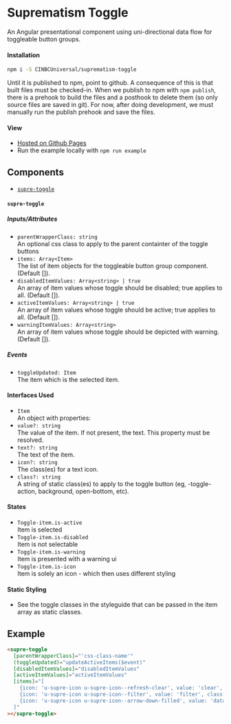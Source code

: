 # Suprematism Toggle

An Angular presentational component using uni-directional data flow for toggleable button groups.


#### Installation
```bash
npm i -S CINBCUniversal/suprematism-toggle
```
Until it is published to npm, point to github. A consequence of this is that
built files must be checked-in. When we publish to npm with `npm publish`,
there is a prehook to build the files and a posthook to delete them
(so only source files are saved in git). For now, after doing development,
we must manually run the publish prehook and save the files.


#### View
- [Hosted on Github Pages](https://cinbcuniversal.github.io/suprematism-toggle/)
- Run the example locally with `npm run example`


## Components
- [`supre-toggle`](#supre-toggle)

#### <a id="supre-toggle"></a> `supre-toggle`

##### Inputs/Attributes
- `parentWrapperClass: string`<br>An optional css class to apply to the parent containter of the toggle buttons
- `items: Array<Item>`<br>The list of item objects for the toggleable button group component. (Default []).
- `disabledItemValues: Array<string> | true`<br>An array of item values whose toggle should be disabled; true applies to all. (Default []).
- `activeItemValues: Array<string> | true`<br>An array of item values whose toggle should be active; true applies to all. (Default []).
- `warningItemValues: Array<string>`<br>An array of item values whose toggle should be depicted with warning. (Default []).

##### Events
- `toggleUpdated: Item`<br>The item which is the selected item.

#### Interfaces Used
- `Item`<br>An object with properties:
- `value?: string`<br>The value of the item. If not present, the text. This property must be resolved.
- `text?: string`<br>The text of the item.
- `icon?: string`<br>The class(es) for a text icon.
- `class?: string`<br>A string of static class(es) to apply to the toggle button (eg, -toggle-action, background, open-bottom, etc).

#### States
- `Toggle-item.is-active`<br>Item is selected
- `Toggle-item.is-disabled`<br>Item is not selectable
- `Toggle-item.is-warning`<br>Item is presented with a warning ui
- `Toggle-item.is-icon`<br>Item is solely an icon - which then uses different styling

#### Static Styling
- See the toggle classes in the styleguide that can be passed in the item array as static classes.


## Example
```html
<supre-toggle
  [parentWrapperClass]="'css-class-name'"
  (toggleUpdated)="updateActiveItems($event)"
  [disabledItemValues]="disabledItemValues"
  [activeItemValues]="activeItemValues"
  [items]="[
    {icon: 'u-supre-icon u-supre-icon--refresh-clear', value: 'clear', class: '-toggle-action'},
    {icon: 'u-supre-icon u-supre-icon--filter', value: 'filter', class: '-toggle-action'},
    {icon: 'u-supre-icon u-supre-icon--arrow-down-filled', value: 'dataGrid', class: '-toggle-action background open-bottom'}
  ]"
></supre-toggle>
```
